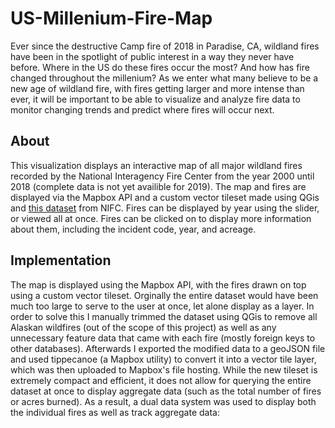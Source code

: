 # US-Millenium-Fire-Map

Ever since the destructive Camp fire of 2018 in Paradise, CA, wildland fires have been in the spotlight of public interest in a way they never have before. Where in the US do these fires occur the most? And how has fire changed throughout the millenium? 
As we enter what many believe to be a new age of wildland fire, with fires getting larger and more intense than ever, it will be important to be able to visualize and analyze fire data to monitor changing trends and predict where fires will occur next.

## About

This visualization displays an interactive map of all major wildland fires recorded by the National Interagency Fire Center from the year 2000 until 2018 (complete data is not yet availible for 2019). The map and fires are displayed via the Mapbox API and a custom vector tileset made using QGis and [this dataset](https://data-nifc.opendata.arcgis.com/datasets/us-hist-fire-perimtrs-2000-2018-dd83) from NIFC. Fires can be displayed by year using the slider, or viewed all at once. Fires can be clicked on to display more information about them, including the incident code, year, and acreage. 

## Implementation
The map is displayed using the Mapbox API, with the fires drawn on top using a custom vector tileset.
Orginally the entire dataset would have been much too large to serve to the user at once, let alone display as a layer. In order to solve this I manually trimmed the dataset using QGis to remove all Alaskan wildfires (out of the scope of this project) as well as any unnecessary feature data that came with each fire (mostly foreign keys to other databases). Afterwards I exported the modified data to a geoJSON file and used tippecanoe (a Mapbox utility) to convert it into a vector tile layer, which was then uploaded to Mapbox's file hosting. While the new tileset is extremely compact and efficient, it does not allow for querying the entire dataset at once to display aggregate data (such as the total number of fires or acres burned). As a result, a dual data system was used to display both the individual fires as well as track aggregate data:


